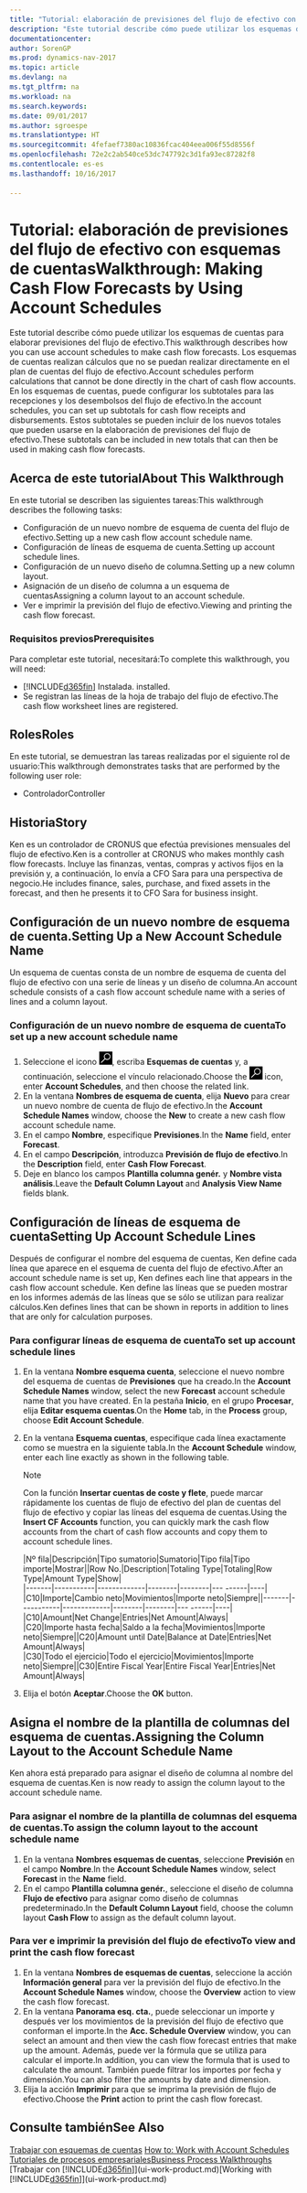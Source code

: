 ```yaml
---
title: "Tutorial: elaboración de previsiones del flujo de efectivo con esquemas de cuentas"
description: "Este tutorial describe cómo puede utilizar los esquemas de cuentas para elaborar previsiones del flujo de efectivo. Los esquemas de cuentas realizan cálculos que no se puedan realizar directamente en el plan de cuentas del flujo de efectivo. En los esquemas de cuentas, puede configurar los subtotales para las recepciones y los desembolsos del flujo de efectivo. Estos subtotales se pueden incluir de los nuevos totales que pueden usarse en la elaboración de previsiones del flujo de efectivo."
documentationcenter: 
author: SorenGP
ms.prod: dynamics-nav-2017
ms.topic: article
ms.devlang: na
ms.tgt_pltfrm: na
ms.workload: na
ms.search.keywords: 
ms.date: 09/01/2017
ms.author: sgroespe
ms.translationtype: HT
ms.sourcegitcommit: 4fefaef7380ac10836fcac404eea006f55d8556f
ms.openlocfilehash: 72e2c2ab540ce53dc747792c3d1fa93ec87282f8
ms.contentlocale: es-es
ms.lasthandoff: 10/16/2017

---
```

# <a name="walkthrough-making-cash-flow-forecasts-by-using-account-schedules"></a><span data-ttu-id="48a2e-106">Tutorial: elaboración de previsiones del flujo de efectivo con esquemas de cuentas</span><span class="sxs-lookup"><span data-stu-id="48a2e-106">Walkthrough: Making Cash Flow Forecasts by Using Account Schedules</span></span>
<span data-ttu-id="48a2e-107">Este tutorial describe cómo puede utilizar los esquemas de cuentas para elaborar previsiones del flujo de efectivo.</span><span class="sxs-lookup"><span data-stu-id="48a2e-107">This walkthrough describes how you can use account schedules to make cash flow forecasts.</span></span> <span data-ttu-id="48a2e-108">Los esquemas de cuentas realizan cálculos que no se puedan realizar directamente en el plan de cuentas del flujo de efectivo.</span><span class="sxs-lookup"><span data-stu-id="48a2e-108">Account schedules perform calculations that cannot be done directly in the chart of cash flow accounts.</span></span> <span data-ttu-id="48a2e-109">En los esquemas de cuentas, puede configurar los subtotales para las recepciones y los desembolsos del flujo de efectivo.</span><span class="sxs-lookup"><span data-stu-id="48a2e-109">In the account schedules, you can set up subtotals for cash flow receipts and disbursements.</span></span> <span data-ttu-id="48a2e-110">Estos subtotales se pueden incluir de los nuevos totales que pueden usarse en la elaboración de previsiones del flujo de efectivo.</span><span class="sxs-lookup"><span data-stu-id="48a2e-110">These subtotals can be included in new totals that can then be used in making cash flow forecasts.</span></span>  

## <a name="about-this-walkthrough"></a><span data-ttu-id="48a2e-111">Acerca de este tutorial</span><span class="sxs-lookup"><span data-stu-id="48a2e-111">About This Walkthrough</span></span>  
<span data-ttu-id="48a2e-112">En este tutorial se describen las siguientes tareas:</span><span class="sxs-lookup"><span data-stu-id="48a2e-112">This walkthrough describes the following tasks:</span></span>  

- <span data-ttu-id="48a2e-113">Configuración de un nuevo nombre de esquema de cuenta del flujo de efectivo.</span><span class="sxs-lookup"><span data-stu-id="48a2e-113">Setting up a new cash flow account schedule name.</span></span>  
- <span data-ttu-id="48a2e-114">Configuración de líneas de esquema de cuenta.</span><span class="sxs-lookup"><span data-stu-id="48a2e-114">Setting up account schedule lines.</span></span>  
- <span data-ttu-id="48a2e-115">Configuración de un nuevo diseño de columna.</span><span class="sxs-lookup"><span data-stu-id="48a2e-115">Setting up a new column layout.</span></span>  
- <span data-ttu-id="48a2e-116">Asignación de un diseño de columna a un esquema de cuentas</span><span class="sxs-lookup"><span data-stu-id="48a2e-116">Assigning a column layout to an account schedule.</span></span>  
- <span data-ttu-id="48a2e-117">Ver e imprimir la previsión del flujo de efectivo.</span><span class="sxs-lookup"><span data-stu-id="48a2e-117">Viewing and printing the cash flow forecast.</span></span>  

### <a name="prerequisites"></a><span data-ttu-id="48a2e-118">Requisitos previos</span><span class="sxs-lookup"><span data-stu-id="48a2e-118">Prerequisites</span></span>  
<span data-ttu-id="48a2e-119">Para completar este tutorial, necesitará:</span><span class="sxs-lookup"><span data-stu-id="48a2e-119">To complete this walkthrough, you will need:</span></span>  

- [!INCLUDE[d365fin](includes/d365fin_md.md)]<span data-ttu-id="48a2e-120"> Instalada.</span><span class="sxs-lookup"><span data-stu-id="48a2e-120"> installed.</span></span>  
- <span data-ttu-id="48a2e-121">Se registran las líneas de la hoja de trabajo del flujo de efectivo.</span><span class="sxs-lookup"><span data-stu-id="48a2e-121">The cash flow worksheet lines are registered.</span></span>  

## <a name="roles"></a><span data-ttu-id="48a2e-122">Roles</span><span class="sxs-lookup"><span data-stu-id="48a2e-122">Roles</span></span>  
<span data-ttu-id="48a2e-123">En este tutorial, se demuestran las tareas realizadas por el siguiente rol de usuario:</span><span class="sxs-lookup"><span data-stu-id="48a2e-123">This walkthrough demonstrates tasks that are performed by the following user role:</span></span>  

- <span data-ttu-id="48a2e-124">Controlador</span><span class="sxs-lookup"><span data-stu-id="48a2e-124">Controller</span></span>  

## <a name="story"></a><span data-ttu-id="48a2e-125">Historia</span><span class="sxs-lookup"><span data-stu-id="48a2e-125">Story</span></span>  
<span data-ttu-id="48a2e-126">Ken es un controlador de CRONUS que efectúa previsiones mensuales del flujo de efectivo.</span><span class="sxs-lookup"><span data-stu-id="48a2e-126">Ken is a controller at CRONUS who makes monthly cash flow forecasts.</span></span> <span data-ttu-id="48a2e-127">Incluye las finanzas, ventas, compras y activos fijos en la previsión y, a continuación, lo envía a CFO Sara para una perspectiva de negocio.</span><span class="sxs-lookup"><span data-stu-id="48a2e-127">He includes finance, sales, purchase, and fixed assets in the forecast, and then he presents it to CFO Sara for business insight.</span></span>  

## <a name="setting-up-a-new-account-schedule-name"></a><span data-ttu-id="48a2e-128">Configuración de un nuevo nombre de esquema de cuenta.</span><span class="sxs-lookup"><span data-stu-id="48a2e-128">Setting Up a New Account Schedule Name</span></span>  
<span data-ttu-id="48a2e-129">Un esquema de cuentas consta de un nombre de esquema de cuenta del flujo de efectivo con una serie de líneas y un diseño de columna.</span><span class="sxs-lookup"><span data-stu-id="48a2e-129">An account schedule consists of a cash flow account schedule name with a series of lines and a column layout.</span></span>  

### <a name="to-set-up-a-new-account-schedule-name"></a><span data-ttu-id="48a2e-130">Configuración de un nuevo nombre de esquema de cuenta</span><span class="sxs-lookup"><span data-stu-id="48a2e-130">To set up a new account schedule name</span></span>  

1.  <span data-ttu-id="48a2e-131">Seleccione el icono ![Buscar página o informe](media/ui-search/search_small.png "icono Buscar página o informe"), escriba **Esquemas de cuentas** y, a continuación, seleccione el vínculo relacionado.</span><span class="sxs-lookup"><span data-stu-id="48a2e-131">Choose the ![Search for Page or Report](media/ui-search/search_small.png "Search for Page or Report icon") icon, enter **Account Schedules**, and then choose the related link.</span></span>  
2.  <span data-ttu-id="48a2e-132">En la ventana **Nombres de esquema de cuenta**, elija **Nuevo** para crear un nuevo nombre de cuenta de flujo de efectivo.</span><span class="sxs-lookup"><span data-stu-id="48a2e-132">In the **Account Schedule Names** window, choose the **New** to create a new cash flow account schedule name.</span></span>  
3.  <span data-ttu-id="48a2e-133">En el campo **Nombre**, especifique **Previsiones**.</span><span class="sxs-lookup"><span data-stu-id="48a2e-133">In the **Name** field, enter **Forecast**.</span></span>  
4.  <span data-ttu-id="48a2e-134">En el campo **Descripción**, introduzca **Previsión de flujo de efectivo**.</span><span class="sxs-lookup"><span data-stu-id="48a2e-134">In the **Description** field, enter **Cash Flow Forecast**.</span></span>  
5.  <span data-ttu-id="48a2e-135">Deje en blanco los campos **Plantilla columna genér.** y **Nombre vista análisis**.</span><span class="sxs-lookup"><span data-stu-id="48a2e-135">Leave the **Default Column Layout** and **Analysis View Name** fields blank.</span></span>  

## <a name="setting-up-account-schedule-lines"></a><span data-ttu-id="48a2e-136">Configuración de líneas de esquema de cuenta</span><span class="sxs-lookup"><span data-stu-id="48a2e-136">Setting Up Account Schedule Lines</span></span>  
<span data-ttu-id="48a2e-137">Después de configurar el nombre del esquema de cuentas, Ken define cada línea que aparece en el esquema de cuenta del flujo de efectivo.</span><span class="sxs-lookup"><span data-stu-id="48a2e-137">After an account schedule name is set up, Ken defines each line that appears in the cash flow account schedule.</span></span> <span data-ttu-id="48a2e-138">Ken define las líneas que se pueden mostrar en los informes además de las líneas que se sólo se utilizan para realizar cálculos.</span><span class="sxs-lookup"><span data-stu-id="48a2e-138">Ken defines lines that can be shown in reports in addition to lines that are only for calculation purposes.</span></span>  

### <a name="to-set-up-account-schedule-lines"></a><span data-ttu-id="48a2e-139">Para configurar líneas de esquema de cuenta</span><span class="sxs-lookup"><span data-stu-id="48a2e-139">To set up account schedule lines</span></span>  

1.  <span data-ttu-id="48a2e-140">En la ventana **Nombre esquema cuenta**, seleccione el nuevo nombre del esquema de cuentas de **Previsiones** que ha creado.</span><span class="sxs-lookup"><span data-stu-id="48a2e-140">In the **Account Schedule Names** window, select the new **Forecast** account schedule name that you have created.</span></span> <span data-ttu-id="48a2e-141">En la pestaña **Inicio**, en el grupo **Procesar**, elija **Editar esquema cuentas**.</span><span class="sxs-lookup"><span data-stu-id="48a2e-141">On the **Home** tab, in the **Process** group, choose **Edit Account Schedule**.</span></span>  
2.  <span data-ttu-id="48a2e-142">En la ventana **Esquema cuentas**, especifique cada línea exactamente como se muestra en la siguiente tabla.</span><span class="sxs-lookup"><span data-stu-id="48a2e-142">In the **Account Schedule** window, enter each line exactly as shown in the following table.</span></span>  

    > [!NOTE]  
    >  <span data-ttu-id="48a2e-143">Con la función **Insertar cuentas de coste y flete**, puede marcar rápidamente los cuentas de flujo de efectivo del plan de cuentas del flujo de efectivo y copiar las líneas del esquema de cuentas.</span><span class="sxs-lookup"><span data-stu-id="48a2e-143">Using the **Insert CF Accounts** function, you can quickly mark the cash flow accounts from the chart of cash flow accounts and copy them to account schedule lines.</span></span>  

    <span data-ttu-id="48a2e-144">|Nº fila|Descripción|Tipo sumatorio|Sumatorio|Tipo fila|Tipo importe|Mostrar|</span><span class="sxs-lookup"><span data-stu-id="48a2e-144">|Row No.|Description|Totaling Type|Totaling|Row Type|Amount Type|Show|</span></span>  
    <span data-ttu-id="48a2e-145">|-------|-----------|-------------|--------|--------|---  ------|----| |C10|Importe|Cambio neto|Movimientos|Importe neto|Siempre|</span><span class="sxs-lookup"><span data-stu-id="48a2e-145">|-------|-----------|-------------|--------|--------|---  ------|----| |C10|Amount|Net Change|Entries|Net Amount|Always|</span></span>  
    <span data-ttu-id="48a2e-146">|C20|Importe hasta fecha|Saldo a la fecha|Movimientos|Importe neto|Siempre|</span><span class="sxs-lookup"><span data-stu-id="48a2e-146">|C20|Amount until Date|Balance at Date|Entries|Net Amount|Always|</span></span>  
    <span data-ttu-id="48a2e-147">|C30|Todo el ejercicio|Todo el ejercicio|Movimientos|Importe neto|Siempre|</span><span class="sxs-lookup"><span data-stu-id="48a2e-147">|C30|Entire Fiscal Year|Entire Fiscal Year|Entries|Net Amount|Always|</span></span>  

4.  <span data-ttu-id="48a2e-148">Elija el botón **Aceptar**.</span><span class="sxs-lookup"><span data-stu-id="48a2e-148">Choose the **OK** button.</span></span>  

## <a name="assigning-the-column-layout-to-the-account-schedule-name"></a><span data-ttu-id="48a2e-149">Asigna el nombre de la plantilla de columnas del esquema de cuentas.</span><span class="sxs-lookup"><span data-stu-id="48a2e-149">Assigning the Column Layout to the Account Schedule Name</span></span>  
<span data-ttu-id="48a2e-150">Ken ahora está preparado para asignar el diseño de columna al nombre del esquema de cuentas.</span><span class="sxs-lookup"><span data-stu-id="48a2e-150">Ken is now ready to assign the column layout to the account schedule name.</span></span>  

### <a name="to-assign-the-column-layout-to-the-account-schedule-name"></a><span data-ttu-id="48a2e-151">Para asignar el nombre de la plantilla de columnas del esquema de cuentas.</span><span class="sxs-lookup"><span data-stu-id="48a2e-151">To assign the column layout to the account schedule name</span></span>  

1.  <span data-ttu-id="48a2e-152">En la ventana **Nombres esquemas de cuentas**, seleccione **Previsión** en el campo **Nombre**.</span><span class="sxs-lookup"><span data-stu-id="48a2e-152">In the **Account Schedule Names** window, select **Forecast** in the **Name** field.</span></span>  
2.  <span data-ttu-id="48a2e-153">En el campo **Plantilla columna genér.**, seleccione el diseño de columna **Flujo de efectivo** para asignar como diseño de columnas predeterminado.</span><span class="sxs-lookup"><span data-stu-id="48a2e-153">In the **Default Column Layout** field, choose the column layout **Cash Flow** to assign as the default column layout.</span></span>  

### <a name="to-view-and-print-the-cash-flow-forecast"></a><span data-ttu-id="48a2e-154">Para ver e imprimir la previsión del flujo de efectivo</span><span class="sxs-lookup"><span data-stu-id="48a2e-154">To view and print the cash flow forecast</span></span>  
1.  <span data-ttu-id="48a2e-155">En la ventana **Nombres de esquemas de cuentas**, seleccione la acción **Información general** para ver la previsión del flujo de efectivo.</span><span class="sxs-lookup"><span data-stu-id="48a2e-155">In the **Account Schedule Names** window, choose the **Overview** action to view the cash flow forecast.</span></span>  
2.  <span data-ttu-id="48a2e-156">En la ventana **Panorama esq. cta.**, puede seleccionar un importe y después ver los movimientos de la previsión del flujo de efectivo que conforman el importe.</span><span class="sxs-lookup"><span data-stu-id="48a2e-156">In the **Acc. Schedule Overview** window, you can select an amount and then view the cash flow forecast entries that make up the amount.</span></span> <span data-ttu-id="48a2e-157">Además, puede ver la fórmula que se utiliza para calcular el importe.</span><span class="sxs-lookup"><span data-stu-id="48a2e-157">In addition, you can view the formula that is used to calculate the amount.</span></span> <span data-ttu-id="48a2e-158">También puede filtrar los importes por fecha y dimensión.</span><span class="sxs-lookup"><span data-stu-id="48a2e-158">You can also filter the amounts by date and dimension.</span></span>  
3.  <span data-ttu-id="48a2e-159">Elija la acción **Imprimir** para que se imprima la previsión de flujo de efectivo.</span><span class="sxs-lookup"><span data-stu-id="48a2e-159">Choose the **Print** action to print the cash flow forecast.</span></span>  

## <a name="see-also"></a><span data-ttu-id="48a2e-160">Consulte también</span><span class="sxs-lookup"><span data-stu-id="48a2e-160">See Also</span></span>  
 <span data-ttu-id="48a2e-161">[Trabajar con esquemas de cuentas](bi-how-work-account-schedule.md) </span><span class="sxs-lookup"><span data-stu-id="48a2e-161">[How to: Work with Account Schedules](bi-how-work-account-schedule.md) </span></span>  
 [<span data-ttu-id="48a2e-162">Tutoriales de procesos empresariales</span><span class="sxs-lookup"><span data-stu-id="48a2e-162">Business Process Walkthroughs</span></span>](walkthrough-business-process-walkthroughs.md)  
 <span data-ttu-id="48a2e-163">[Trabajar con [!INCLUDE[d365fin](includes/d365fin_md.md)]](ui-work-product.md)</span><span class="sxs-lookup"><span data-stu-id="48a2e-163">[Working with [!INCLUDE[d365fin](includes/d365fin_md.md)]](ui-work-product.md)</span></span>

